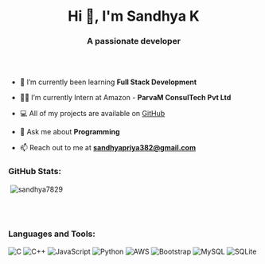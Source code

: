 <h1 align="center">Hi 👋, I'm Sandhya K</h1>
<h3 align="center">A passionate developer </h3>

<br>
<br>

- 🌱 I’m currently been learning **Full Stack Development**

- 👨‍💻 I’m currently Intern at Amazon - **ParvaM ConsulTech Pvt Ltd**

- 💻 All of my projects are available on [GitHub](https://github.com/Sandhya7829/2LG21CS035_SANDHYA_T-P_25_GEC_Talakal_ParvaM.git)

- 💬 Ask me about **Programming**

- 📫 Reach out to me at **sandhyapriya382@gmail.com**

<h3 align="left">GitHub Stats:</h3>
<div>

<p>&nbsp;<img align="center" src="https://github-readme-stats.vercel.app/api?username=sandhya7829&show_icons=true&locale=en" alt="sandhya7829" /></p>
<br>
</div>
<br>
<h3 align="left">Languages and Tools:</h3>

![C](https://img.shields.io/badge/c-%2300599C.svg?style=flat&logo=c&logoColor=white) ![C++](https://img.shields.io/badge/c++-%2300599C.svg?style=flat&logo=c%2B%2B&logoColor=white)  ![JavaScript](https://img.shields.io/badge/javascript-%23323330.svg?style=flat&logo=javascript&logoColor=%23F7DF1E) ![Python](https://img.shields.io/badge/python-3670A0?style=flat&logo=python&logoColor=ffdd54) ![AWS](https://img.shields.io/badge/AWS-%23FF9900.svg?style=flat&logo=amazon-aws&logoColor=white)  ![Bootstrap](https://img.shields.io/badge/bootstrap-%23563D7C.svg?style=flat&logo=bootstrap&logoColor=white) ![MySQL](https://img.shields.io/badge/mysql-%2300f.svg?style=flat&logo=mysql&logoColor=white) ![SQLite](https://img.shields.io/badge/sqlite-%2307405e.svg?style=flat&logo=sqlite&logoColor=white) 

